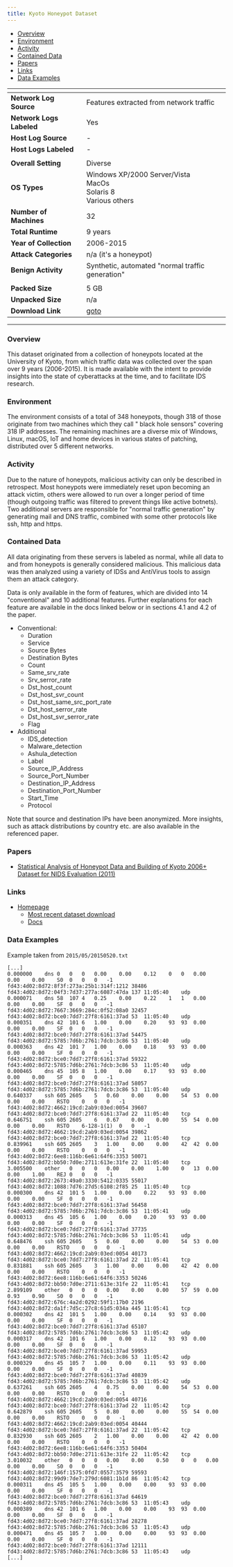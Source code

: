 ```yaml
---
title: Kyoto Honeypot Dataset
---
```


- [Overview](#overview)
- [Environment](#environment)
- [Activity](#activity)
- [Contained Data](#contained-data)
- [Papers](#papers)
- [Links](#links)
- [Data Examples](#data-examples)

| <!-- -->                 | <!-- -->                                                                |
|--------------------------|-------------------------------------------------------------------------|
| **Network Log Source**   | Features extracted from network traffic                                 |
| **Network Logs Labeled** | Yes                                                                     |
| **Host Log Source**      | -                                                                       |
| **Host Logs Labeled**    | -                                                                       |
|                          |                                                                         |
| **Overall Setting**      | Diverse                                                                 |
| **OS Types**             | Windows XP/2000 Server/Vista<br/>MacOs<br/>Solaris 8<br/>Various others |
| **Number of Machines**   | 32                                                                      |
| **Total Runtime**        | 9 years                                                                 |
| **Year of Collection**   | 2006-2015                                                               |
| **Attack Categories**    | n/a (it's a honeypot)                                                   |
| **Benign Activity**      | Synthetic, automated "normal traffic generation"                        |
|                          |                                                                         |
| **Packed Size**          | 5 GB                                                                    |
| **Unpacked Size**        | n/a                                                                     |
| **Download Link**        | [goto](http://www.takakura.com/Kyoto_data/new_data201704/)              |

***

### Overview

This dataset originated from a collection of honeypots located at the University of Kyoto, from which traffic data was
collected over the span over 9 years (2006-2015).
It is made available with the intent to provide insights into the state of cyberattacks at the time, and to facilitate
IDS research.

### Environment

The environment consists of a total of 348 honeypots, though 318 of those originate from two machines which they call "
black hole sensors" covering 318 IP addresses.
The remaining machines are a diverse mix of Windows, Linux, macOS, IoT and home devices in various states of patching,
distributed over 5 different networks.

### Activity

Due to the nature of honeypots, malicious activity can only be described in retrospect.
Most honeypots were immediately reset upon becoming an attack victim, others were allowed to run over a longer period of
time (though outgoing traffic was filtered to prevent things like active botnets).
Two additional servers are responsible for "normal traffic generation" by generating mail and DNS traffic, combined with
some other protocols like ssh, http and https.

### Contained Data

All data originating from these servers is labeled as normal, while all data to and from honeypots is generally
considered malicious.
This malicious data was then analyzed using a variety of IDSs and AntiVirus tools to assign them an attack category.

Data is only available in the form of features, which are divided into 14 "conventional" and 10 additional features.
Further explanations for each feature are available in the docs linked below or in sections 4.1 and 4.2 of the paper.

- Conventional:
    - Duration
    - Service
    - Source Bytes
    - Destination Bytes
    - Count
    - Same_srv_rate
    - Srv_serror_rate
    - Dst_host_count
    - Dst_host_svr_count
    - Dst_host_same_src_port_rate
    - Dst_host_serror_rate
    - Dst_host_svr_serror_rate
    - Flag
- Additional
    - IDS_detection
    - Malware_detection
    - Ashula_detection
    - Label
    - Source_IP_Address
    - Source_Port_Number
    - Destination_IP_Address
    - Destination_Port_Number
    - Start_Time
    - Protocol

Note that source and destination IPs have been anonymized.
More insights, such as attack distributions by country etc. are also available in the referenced paper.

### Papers

- [Statistical Analysis of Honeypot Data and Building of Kyoto 2006+ Dataset for NIDS Evaluation (2011)](https://doi.org/10.1145/1978672.1978676)

### Links

- [Homepage](http://www.takakura.com/Kyoto_data/)
    - [Most recent dataset download](http://www.takakura.com/Kyoto_data/new_data201704/)
    - [Docs](http://www.takakura.com/Kyoto_data/BenchmarkData-Description-New.pdf)

### Data Examples

Example taken from `2015/05/20150520.txt`

```
[...]
0.000000	dns	0	0	0	0.00	0.00	0.12	0	0	0.00	0.00	0.00	S0	0	0	0	-1	fd43:4d02:8d72:8f3f:273a:25b1:314f:1212	38486	fd43:4d02:8d72:04f3:7d37:277a:6087:47da	137	11:05:40	udp
0.000071	dns	58	107	4	0.25	0.00	0.22	1	1	0.00	0.00	0.00	SF	0	0	0	-1	fd43:4d02:8d72:7667:3669:284c:0f52:08a0	32457	fd43:4d02:8d72:bce0:7dd7:27f8:6161:37ad	53	11:05:40	udp
0.000351	dns	42	101	6	1.00	0.00	0.20	93	93	0.00	0.00	0.00	SF	0	0	0	-1	fd43:4d02:8d72:bce0:7dd7:27f8:6161:37ad	54475	fd43:4d02:8d72:5785:7d6b:2761:7dcb:3c86	53	11:05:40	udp
0.000363	dns	42	101	7	1.00	0.00	0.18	93	93	0.00	0.00	0.00	SF	0	0	0	-1	fd43:4d02:8d72:bce0:7dd7:27f8:6161:37ad	59322	fd43:4d02:8d72:5785:7d6b:2761:7dcb:3c86	53	11:05:40	udp
0.000465	dns	45	105	8	1.00	0.00	0.17	93	93	0.00	0.00	0.00	SF	0	0	0	-1	fd43:4d02:8d72:bce0:7dd7:27f8:6161:37ad	58057	fd43:4d02:8d72:5785:7d6b:2761:7dcb:3c86	53	11:05:40	udp
0.640337	ssh	605	2605	5	0.60	0.00	0.00	54	53	0.00	0.00	0.00	RSTO	0	0	0	-1	fd43:4d02:8d72:4662:19cd:2ab9:03ed:0054	39607	fd43:4d02:8d72:bce0:7dd7:27f8:6161:37ad	22	11:05:40	tcp
0.646751	ssh	605	2605	6	0.67	0.00	0.00	55	54	0.00	0.00	0.00	RSTO	6-128-1(1)	0	0	-1	fd43:4d02:8d72:4662:19cd:2ab9:03ed:0054	39862	fd43:4d02:8d72:bce0:7dd7:27f8:6161:37ad	22	11:05:40	tcp
0.839961	ssh	605	2605	3	1.00	0.00	0.00	42	42	0.00	0.00	0.00	RSTO	0	0	0	-1	fd43:4d02:8d72:6ee8:116b:6e61:64f6:3353	50071	fd43:4d02:8d72:bb50:7d0e:2711:613e:31fe	22	11:05:40	tcp
3.005500	other	0	0	0	0.00	0.00	1.00	0	13	0.00	0.00	1.00	REJ	0	0	0	-1	fd43:4d02:8d72:2673:49a0:3330:5412:0335	55017	fd43:4d02:8d72:1088:7d76:27d5:6108:2f85	25	11:05:40	tcp
0.000300	dns	42	101	5	1.00	0.00	0.22	93	93	0.00	0.00	0.00	SF	0	0	0	-1	fd43:4d02:8d72:bce0:7dd7:27f8:6161:37ad	56458	fd43:4d02:8d72:5785:7d6b:2761:7dcb:3c86	53	11:05:41	udp
0.000313	dns	45	105	6	1.00	0.00	0.20	93	93	0.00	0.00	0.00	SF	0	0	0	-1	fd43:4d02:8d72:bce0:7dd7:27f8:6161:37ad	37735	fd43:4d02:8d72:5785:7d6b:2761:7dcb:3c86	53	11:05:41	udp
0.648476	ssh	605	2605	5	0.60	0.00	0.00	54	53	0.00	0.00	0.00	RSTO	0	0	0	-1	fd43:4d02:8d72:4662:19cd:2ab9:03ed:0054	40173	fd43:4d02:8d72:bce0:7dd7:27f8:6161:37ad	22	11:05:41	tcp
0.831881	ssh	605	2605	3	1.00	0.00	0.00	42	42	0.00	0.00	0.00	RSTO	0	0	0	-1	fd43:4d02:8d72:6ee8:116b:6e61:64f6:3353	50246	fd43:4d02:8d72:bb50:7d0e:2711:613e:31fe	22	11:05:41	tcp
2.899109	other	0	0	0	0.00	0.00	0.00	57	59	0.00	0.93	0.90	S0	0	0	0	-1	fd43:4d02:8d72:676c:4a2d:0292:59f1:17b0	2196	fd43:4d02:8d72:da1f:7d5c:27c8:61d5:034a	445	11:05:41	tcp
0.000302	dns	42	101	5	1.00	0.00	0.14	93	93	0.00	0.00	0.00	SF	0	0	0	-1	fd43:4d02:8d72:bce0:7dd7:27f8:6161:37ad	65107	fd43:4d02:8d72:5785:7d6b:2761:7dcb:3c86	53	11:05:42	udp
0.000317	dns	42	101	6	1.00	0.00	0.12	93	93	0.00	0.00	0.00	SF	0	0	0	-1	fd43:4d02:8d72:bce0:7dd7:27f8:6161:37ad	59953	fd43:4d02:8d72:5785:7d6b:2761:7dcb:3c86	53	11:05:42	udp
0.000329	dns	45	105	7	1.00	0.00	0.11	93	93	0.00	0.00	0.00	SF	0	0	0	-1	fd43:4d02:8d72:bce0:7dd7:27f8:6161:37ad	40839	fd43:4d02:8d72:5785:7d6b:2761:7dcb:3c86	53	11:05:42	udp
0.637261	ssh	605	2605	4	0.75	0.00	0.00	54	53	0.00	0.00	0.00	RSTO	0	0	0	-1	fd43:4d02:8d72:4662:19cd:2ab9:03ed:0054	40716	fd43:4d02:8d72:bce0:7dd7:27f8:6161:37ad	22	11:05:42	tcp
0.642879	ssh	605	2605	5	0.80	0.00	0.00	55	54	0.00	0.00	0.00	RSTO	0	0	0	-1	fd43:4d02:8d72:4662:19cd:2ab9:03ed:0054	40444	fd43:4d02:8d72:bce0:7dd7:27f8:6161:37ad	22	11:05:42	tcp
0.832930	ssh	605	2605	2	1.00	0.00	0.00	42	42	0.00	0.00	0.00	RSTO	0	0	0	-1	fd43:4d02:8d72:6ee8:116b:6e61:64f6:3353	50404	fd43:4d02:8d72:bb50:7d0e:2711:613e:31fe	22	11:05:42	tcp
3.010032	other	0	0	0	0.00	0.00	0.50	0	0	0.00	0.00	0.00	S0	0	0	0	-1	fd43:4d02:8d72:146f:1575:0fd7:0557:3579	59593	fd43:4d02:8d72:99d9:7de7:279d:6081:1b1d	86	11:05:42	tcp
0.000311	dns	45	105	5	1.00	0.00	0.00	93	93	0.00	0.00	0.00	SF	0	0	0	-1	fd43:4d02:8d72:bce0:7dd7:27f8:6161:37ad	64619	fd43:4d02:8d72:5785:7d6b:2761:7dcb:3c86	53	11:05:43	udp
0.000389	dns	42	101	6	1.00	0.00	0.00	93	93	0.00	0.00	0.00	SF	0	0	0	-1	fd43:4d02:8d72:bce0:7dd7:27f8:6161:37ad	28278	fd43:4d02:8d72:5785:7d6b:2761:7dcb:3c86	53	11:05:43	udp
0.000471	dns	45	105	7	1.00	0.00	0.00	93	93	0.00	0.00	0.00	SF	0	0	0	-1	fd43:4d02:8d72:bce0:7dd7:27f8:6161:37ad	12111	fd43:4d02:8d72:5785:7d6b:2761:7dcb:3c86	53	11:05:43	udp
[...]
```